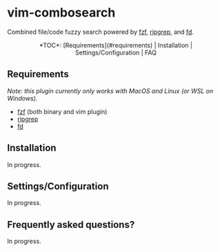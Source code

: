 # vim-combosearch

Combined file/code fuzzy search powered by
[fzf](https://github.com/junegunn/fzf),
[ripgrep](https://github.com/BurntSushi/ripgrep), and
[fd](https://github.com/sharkdp/fd).

<center>*TOC*: [Requirements](#requirements) | Installation | Settings/Configuration | FAQ</center>

## Requirements

_Note: this plugin currently only works with MacOS and Linux (or WSL on
Windows)._

* [fzf](https://github.com/junegunn/fzf) (both binary and vim plugin)
* [ripgrep](https://github.com/BurntSushi/ripgrep)
* [fd](https://github.com/sharkdp/fd)

## Installation

In progress.

## Settings/Configuration

In progress.

## Frequently asked questions?

In progress.

